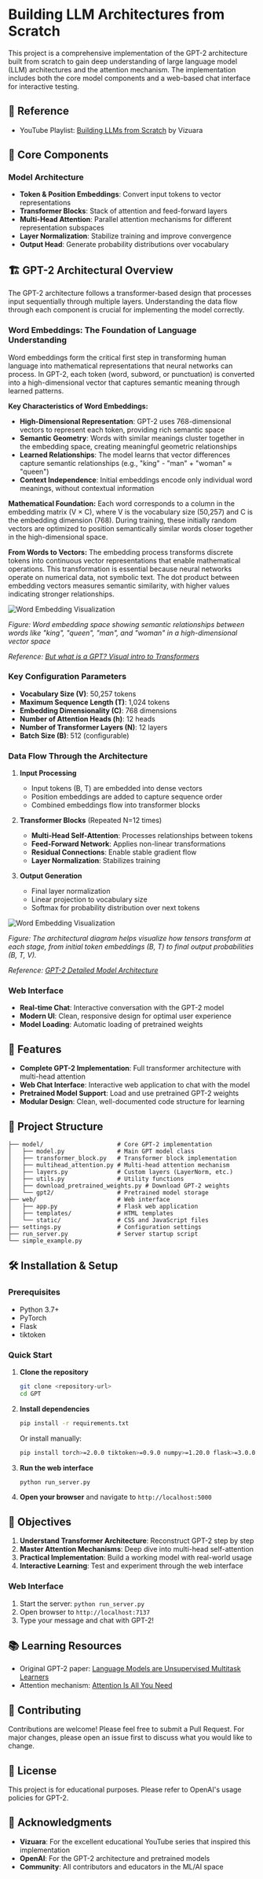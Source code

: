 # Building LLM Architectures from Scratch

This project is a comprehensive implementation of the GPT-2 architecture built from scratch to gain deep understanding of large language model (LLM) architectures and the attention mechanism. The implementation includes both the core model components and a web-based chat interface for interactive testing.

## 🎯 Reference
- YouTube Playlist: [Building LLMs from Scratch](https://www.youtube.com/watch?v=Xpr8D6LeAtw&list=PLPTV0NXA_ZSgsLAr8YCgCwhPIJNNtexWu) by Vizuara


## 🧠 Core Components

### Model Architecture
- **Token & Position Embeddings**: Convert input tokens to vector representations
- **Transformer Blocks**: Stack of attention and feed-forward layers
- **Multi-Head Attention**: Parallel attention mechanisms for different representation subspaces
- **Layer Normalization**: Stabilize training and improve convergence
- **Output Head**: Generate probability distributions over vocabulary

## 🏗️ GPT-2 Architectural Overview

The GPT-2 architecture follows a transformer-based design that processes input sequentially through multiple layers. Understanding the data flow through each component is crucial for implementing the model correctly.

### Word Embeddings: The Foundation of Language Understanding

Word embeddings form the critical first step in transforming human language into mathematical representations that neural networks can process. In GPT-2, each token (word, subword, or punctuation) is converted into a high-dimensional vector that captures semantic meaning through learned patterns.

**Key Characteristics of Word Embeddings:**

- **High-Dimensional Representation**: GPT-2 uses 768-dimensional vectors to represent each token, providing rich semantic space
- **Semantic Geometry**: Words with similar meanings cluster together in the embedding space, creating meaningful geometric relationships
- **Learned Relationships**: The model learns that vector differences capture semantic relationships (e.g., "king" - "man" + "woman" ≈ "queen")
- **Context Independence**: Initial embeddings encode only individual word meanings, without contextual information

**Mathematical Foundation:**
Each word corresponds to a column in the embedding matrix (V × C), where V is the vocabulary size (50,257) and C is the embedding dimension (768). During training, these initially random vectors are optimized to position semantically similar words closer together in the high-dimensional space.

**From Words to Vectors:**
The embedding process transforms discrete tokens into continuous vector representations that enable mathematical operations. This transformation is essential because neural networks operate on numerical data, not symbolic text. The dot product between embedding vectors measures semantic similarity, with higher values indicating stronger relationships.

![Word Embedding Visualization](images/word_embedding.png)

*Figure: Word embedding space showing semantic relationships between words like "king", "queen", "man", and "woman" in a high-dimensional vector space*

*Reference: [But what is a GPT? Visual intro to Transformers](https://medium.com/lazy-by-design/but-what-is-a-gpt-visual-intro-to-transformers-3blue1brown-d078447b8ef4)*

### Key Configuration Parameters
- **Vocabulary Size (V)**: 50,257 tokens
- **Maximum Sequence Length (T)**: 1,024 tokens
- **Embedding Dimensionality (C)**: 768 dimensions
- **Number of Attention Heads (h)**: 12 heads
- **Number of Transformer Layers (N)**: 12 layers
- **Batch Size (B)**: 512 (configurable)

### Data Flow Through the Architecture

1. **Input Processing**
   - Input tokens (B, T) are embedded into dense vectors
   - Position embeddings are added to capture sequence order
   - Combined embeddings flow into transformer blocks

2. **Transformer Blocks** (Repeated N=12 times)
   - **Multi-Head Self-Attention**: Processes relationships between tokens
   - **Feed-Forward Network**: Applies non-linear transformations
   - **Residual Connections**: Enable stable gradient flow
   - **Layer Normalization**: Stabilizes training

3. **Output Generation**
   - Final layer normalization
   - Linear projection to vocabulary size
   - Softmax for probability distribution over next tokens

![Word Embedding Visualization](images/gpt_architectural_diagram.png)

*Figure: The architectural diagram helps visualize how tensors transform at each stage, from initial token embeddings (B, T) to final output probabilities (B, T, V).*

*Reference: [GPT-2 Detailed Model Architecture](https://medium.com/@hsinhungw/gpt-2-detailed-model-architecture-6b1aad33d16b)*

### Web Interface
- **Real-time Chat**: Interactive conversation with the GPT-2 model
- **Modern UI**: Clean, responsive design for optimal user experience
- **Model Loading**: Automatic loading of pretrained weights

## 🚀 Features
- **Complete GPT-2 Implementation**: Full transformer architecture with multi-head attention
- **Web Chat Interface**: Interactive web application to chat with the model
- **Pretrained Model Support**: Load and use pretrained GPT-2 weights
- **Modular Design**: Clean, well-documented code structure for learning

## 📁 Project Structure
```
├── model/                     # Core GPT-2 implementation
│   ├── model.py               # Main GPT model class
│   ├── transformer_block.py   # Transformer block implementation
│   ├── multihead_attention.py # Multi-head attention mechanism
│   ├── layers.py              # Custom layers (LayerNorm, etc.)
│   ├── utils.py               # Utility functions
│   ├── download_pretrained_weights.py # Download GPT-2 weights
│   └── gpt2/                  # Pretrained model storage
├── web/                       # Web interface
│   ├── app.py                 # Flask web application
│   ├── templates/             # HTML templates
│   └── static/                # CSS and JavaScript files
├── settings.py                # Configuration settings
├── run_server.py              # Server startup script
└── simple_example.py
```

## 🛠️ Installation & Setup

### Prerequisites
- Python 3.7+
- PyTorch
- Flask
- tiktoken

### Quick Start
1. **Clone the repository**
   ```bash
   git clone <repository-url>
   cd GPT
   ```

2. **Install dependencies**
   ```bash
   pip install -r requirements.txt
   ```
   
   Or install manually:
   ```bash
   pip install torch>=2.0.0 tiktoken>=0.9.0 numpy>=1.20.0 flask>=3.0.0 flask-cors>=6.0.0 transformers>=4.0.0 safetensors>=0.5.0 requests>=2.25.0 tqdm>=4.60.0 PyYAML>=6.0.0
   ```

3. **Run the web interface**
   ```bash
   python run_server.py
   ```
   
4. **Open your browser** and navigate to `http://localhost:5000`

## 🎯 Objectives
1. **Understand Transformer Architecture**: Reconstruct GPT-2 step by step
2. **Master Attention Mechanisms**: Deep dive into multi-head self-attention
3. **Practical Implementation**: Build a working model with real-world usage
4. **Interactive Learning**: Test and experiment through the web interface


### Web Interface
1. Start the server: `python run_server.py`
2. Open browser to `http://localhost:7137`
3. Type your message and chat with GPT-2!

## 📚 Learning Resources
- Original GPT-2 paper: [Language Models are Unsupervised Multitask Learners](https://cdn.openai.com/better-language-models/language_models_are_unsupervised_multitask_learners.pdf)
- Attention mechanism: [Attention Is All You Need](https://arxiv.org/abs/1706.03762)

## 🤝 Contributing
Contributions are welcome! Please feel free to submit a Pull Request. For major changes, please open an issue first to discuss what you would like to change.

## 📄 License
This project is for educational purposes. Please refer to OpenAI's usage policies for GPT-2.

## 🙏 Acknowledgments
- **Vizuara**: For the excellent educational YouTube series that inspired this implementation
- **OpenAI**: For the GPT-2 architecture and pretrained models
- **Community**: All contributors and educators in the ML/AI space

